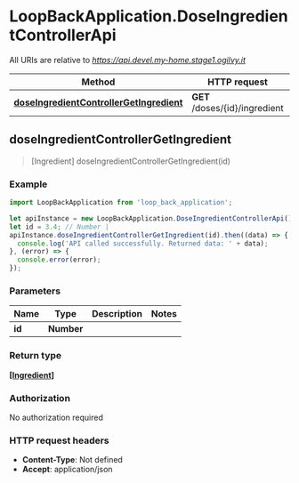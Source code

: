# LoopBackApplication.DoseIngredientControllerApi

All URIs are relative to *https://api.devel.my-home.stage1.ogilvy.it*

Method | HTTP request | Description
------------- | ------------- | -------------
[**doseIngredientControllerGetIngredient**](DoseIngredientControllerApi.md#doseIngredientControllerGetIngredient) | **GET** /doses/{id}/ingredient | 



## doseIngredientControllerGetIngredient

> [Ingredient] doseIngredientControllerGetIngredient(id)



### Example

```javascript
import LoopBackApplication from 'loop_back_application';

let apiInstance = new LoopBackApplication.DoseIngredientControllerApi();
let id = 3.4; // Number | 
apiInstance.doseIngredientControllerGetIngredient(id).then((data) => {
  console.log('API called successfully. Returned data: ' + data);
}, (error) => {
  console.error(error);
});

```

### Parameters


Name | Type | Description  | Notes
------------- | ------------- | ------------- | -------------
 **id** | **Number**|  | 

### Return type

[**[Ingredient]**](Ingredient.md)

### Authorization

No authorization required

### HTTP request headers

- **Content-Type**: Not defined
- **Accept**: application/json

